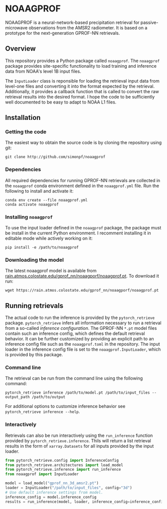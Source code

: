 # NOAAGPROF

NOAAGPROF is a neural-network-based precipitation retrieval for passive-microwave observations from the AMSR2 radiometer. It is based on a prototype for the next-generation GPROF-NN retrievals.

## Overview

This repository provides a Python package called  ``noaagprof``. The ``noaagprof`` package provides site-specific functionality to load training and inference data from NOAA's level 1B input files.

The ``InputLoader`` class is reponsible for loading the retrieval input data from
level-one files and converting it into the format expected by the retrieval.
Additionally, it provides a callback function that is called to convert the raw
retrieval results into the desired format. I hope the code to be sufficiently
well documented to be easy to adapt to NOAA L1 files.


## Installation

### Getting the code

The easiest way to obtain the source code is by cloning the repository using git:

``` shellsession
git clone http://github.com/simonpf/noaagprof
```

### Dependencies

All required dependencies for running GPROF-NN retrievals are collected in the ``noaagprof`` conda environment
defined in the ``noaagprof.yml`` file. Run the following to install and activate it:

``` shellsession
conda env create --file noaagprof.yml
conda activate noaagprof
```

### Installing ``noaagprof``

To use the input loader defined in the ``noaagprof`` package, the package must be install in the current Python environment.
I recomment installing it in editable mode while actively working on it:

``` shellsession
pip install -e /path/to/noaagprof
```

### Downloading the model

The latest noaagprof model is available from [rain.atmos.colostate.edu/gprof_nn/noaagporf/noaagprof.pt](rain.atmos.colostate.edu/gprof_nn/noaagporf/noaagprof.pt). To download it run:

``` shellsession
wget https://rain.atmos.colostate.edu/gprof_nn/noaagporf/noaagprof.pt
```

## Running retrievals

The actual code to run the inference is provided by the ``pytorch_retrieve`` package. ``pytorch_retrieve``
infers all information necessary to run a retrieval from a so-called *inference configuration*. The GPROF-NN
``*.pt`` model files contain such an inference config, which defines the default retrieval behavior. It can be
further customized by providing an explicit path to an inference config file such as the
``noaagprof.toml`` in the repository. The input loader in the inference config file is set  to the ``noaagprof.InputLoader``, which is provided by this package.

### Command line

The retrieval can be run from the command line using the following command:

``` shellsession
pytorch_retrieve inference /path/to/model.pt /path/to/input_files --output_path /path/to/output
```

For additional options to customize inference behavior see ``pytorch_retrieve inference --help``.


### Interactively

Retrievals can also be run interactively using the ``run_inference`` function provided by 
``pytorch_retrieve.inference``. Thils will return a list retrieval results in the form of
``xarray.Datasets`` for all inputs provided by the input loader.

``` python
from pytorch_retrieve.config import InferenceConfig
from pytorch_retrieve.architectures import load_model
from pytorch_retrieve.inference import run_inference
from noaagprof import InputLoader

model = load_model("gprof_nn_3d_amsr2.pt")
loader = InputLoader("/path/to/input_files", config="3d")
# Use default inference settings from model.
inference_config = model.inference_config
results = run_inference(model, loader, inference_config=inference_config)
```




